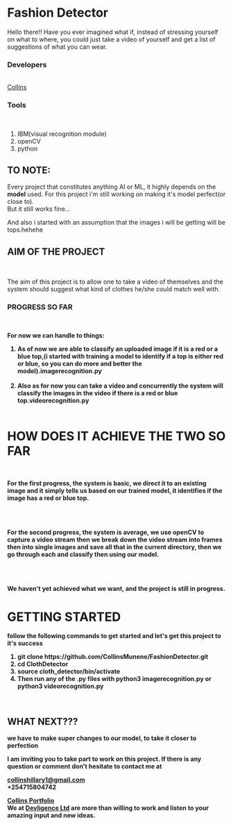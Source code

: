 # Fashion Detector
Hello there!! Have you ever imagined what if, instead of stressing yourself on what to where, you could just take a video of yourself and get a list of suggestions of what you can wear.<br>

<h3>Developers</h3><br>
<a href="https://github.com/CollinsMunene">Collins</a><br>

<h3>Tools</h3><br>
<ol>
    <li>IBM(visual recognition module)</li>
    <li>openCV</li>
    <li>python</li>
</ol>

<h2>TO NOTE:</h2>
Every project that constitutes anything AI or ML, it highly depends on the <b>model</b> used. For this project i'm still working on making it's model perfect(or close to).<br>
But it still works fine...

And also i started with an assumption that the images i will be getting will be tops.hehehe

<h2>AIM OF THE PROJECT</h2><br>

The aim of this project is to allow one to take a video of themselves and the system should suggest what kind of clothes he/she could match well with.<br>


<h3>PROGRESS SO FAR</h3><br>

<b>For now we can handle to things:<br>
<ol>
    <li>As of now we are able to classify an uploaded image if it is a red or a blue top,(i started with training a model to identify if a top is either red or blue, so you can do more and better the model).<b>imagerecognition.py</b></li><br>
    <li>Also as for now you can take a video and concurrently the system will classify the images in the video if there is a red or blue top.<b>videorecognition.py</b></li><br>
</ol>
<h1>HOW DOES IT ACHIEVE THE TWO SO FAR</h1><br>

<p>For the first progress, the system is basic, we direct it to an existing image and it simply tells us based on our trained model, it identifies if the image has a red or blue top.</p><br><br>

<p>For the second progress, the system is average, we use openCV to capture a video stream then we break down the video stream into frames then into single images and save all that in the current directory, then we go through each and classify then using our model.</p><br><br>


We haven't yet achieved what we want, and the project is still in progress.<br>

<h1>GETTING STARTED</h1>
follow the following commands to get started and let's get this project to it's success

<ol>
<li>git clone https://github.com/CollinsMunene/FashionDetector.git</li>
<li>cd ClothDetector</li>
<li>source cloth_detector/bin/activate</li>
<li>Then run any of the .py files with python3 imagerecognition.py or python3 videorecognition.py</li>
</ol><br>

<h2>WHAT NEXT???</h2>
we have to make super changes to our model, to take it closer to perfection<br>

I am inviting you to take part to work on this project. If there is any question or comment don't hesitate to contact me at <br>

collinshillary1@gmail.com<br>
+254715804742<br>

<a href="https://collinsmunene.github.io/collinshillary.github.io/">Collins Portfolio</a><br>
We at <a href="https://collinsmunene.github.io/DevligenceLtd/">Devligence Ltd</a> are more than willing to work and listen to your amazing input and new ideas.





